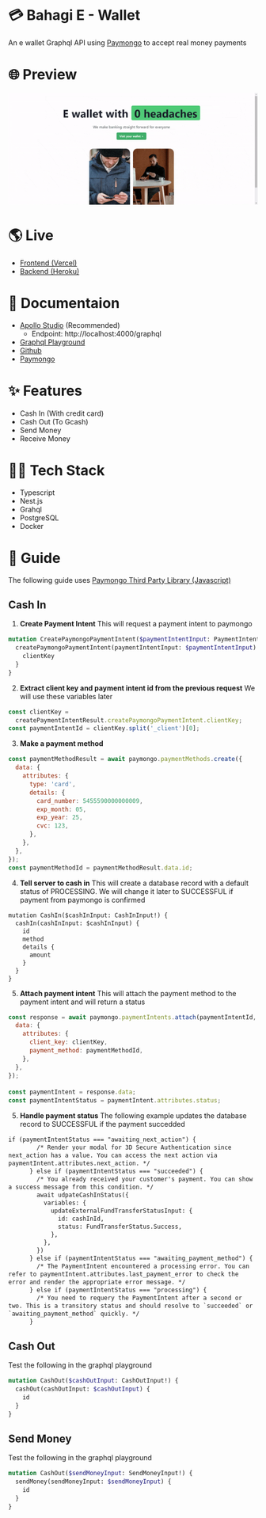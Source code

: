# 💳 Bahagi E - Wallet

An e wallet Graphql API using [Paymongo](https://www.paymongo.com/) to accept real money payments

# 🌐 Preview

![Preview](https://github.com/ralflopez/bahagi-digital-wallet/raw/main/preview.gif)

# 🌎 Live

- [Frontend (Vercel)](https://bahagi-digital-wallet.vercel.app/)
- [Backend (Heroku)](https://bahagi-e-wallet.herokuapp.com/graphql)

# 📝 Documentaion

- [Apollo Studio](https://studio.apollographql.com/sandbox/explorer) (Recommended)
  - Endpoint: http://localhost:4000/graphql
- [Graphql Playground](http://localhost:4000/graphql)
- [Github](https://github.com/ralflopez/bahagi-digital-wallet)
- [Paymongo](https://developers.paymongo.com/docs)

# ✨ Features

- Cash In (With credit card)
- Cash Out (To Gcash)
- Send Money
- Receive Money

# 👩‍💻 Tech Stack

- Typescript
- Nest.js
- Grahql
- PostgreSQL
- Docker

# 📕 Guide

The following guide uses [Paymongo Third Party Library (Javascript)](https://www.npmjs.com/package/paymongo)

## Cash In

1. **Create Payment Intent**
   This will request a payment intent to paymongo

```graphql
mutation CreatePaymongoPaymentIntent($paymentIntentInput: PaymentIntentInput!) {
  createPaymongoPaymentIntent(paymentIntentInput: $paymentIntentInput) {
    clientKey
  }
}
```

2. **Extract client key and payment intent id from the previous request**
   We will use these variables later

```javascript
const clientKey =
  createPaymentIntentResult.createPaymongoPaymentIntent.clientKey;
const paymentIntentId = clientKey.split('_client')[0];
```

3. **Make a payment method**

```javascript
const paymentMethodResult = await paymongo.paymentMethods.create({
  data: {
    attributes: {
      type: 'card',
      details: {
        card_number: 5455590000000009,
        exp_month: 05,
        exp_year: 25,
        cvc: 123,
      },
    },
  },
});
const paymentMethodId = paymentMethodResult.data.id;
```

4. **Tell server to cash in**
   This will create a database record with a default status of PROCESSING. We will change it later to SUCCESSFUL if payment from paymongo is confirmed

```grpahql
mutation CashIn($cashInInput: CashInInput!) {
  cashIn(cashInInput: $cashInInput) {
    id
    method
    details {
      amount
    }
  }
}
```

5. **Attach payment intent**
   This will attach the payment method to the payment intent and will return a status

```javascript
const response = await paymongo.paymentIntents.attach(paymentIntentId, {
  data: {
    attributes: {
      client_key: clientKey,
      payment_method: paymentMethodId,
    },
  },
});

const paymentIntent = response.data;
const paymentIntentStatus = paymentIntent.attributes.status;
```

5. **Handle payment status**
   The following example updates the database record to SUCCESSFUL if the payment succedded

```
if (paymentIntentStatus === "awaiting_next_action") {
        /* Render your modal for 3D Secure Authentication since next_action has a value. You can access the next action via paymentIntent.attributes.next_action. */
      } else if (paymentIntentStatus === "succeeded") {
        /* You already received your customer's payment. You can show a success message from this condition. */
        await udpateCashInStatus({
          variables: {
            updateExternalFundTransferStatusInput: {
              id: cashInId,
              status: FundTransferStatus.Success,
            },
          },
        })
      } else if (paymentIntentStatus === "awaiting_payment_method") {
        /* The PaymentIntent encountered a processing error. You can refer to paymentIntent.attributes.last_payment_error to check the error and render the appropriate error message. */
      } else if (paymentIntentStatus === "processing") {
        /* You need to requery the PaymentIntent after a second or two. This is a transitory status and should resolve to `succeeded` or `awaiting_payment_method` quickly. */
      }
```

## Cash Out

Test the following in the graphql playground

```graphql
mutation CashOut($cashOutInput: CashOutInput!) {
  cashOut(cashOutInput: $cashOutInput) {
    id
  }
}
```

## Send Money

Test the following in the graphql playground

```graphql
mutation CashOut($sendMoneyInput: SendMoneyInput!) {
  sendMoney(sendMoneyInput: $sendMoneyInput) {
    id
  }
}
```
